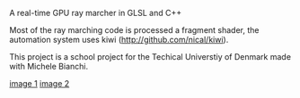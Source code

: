 A real-time GPU ray marcher in GLSL and C++

Most of the ray marching code is processed a fragment shader, the automation system uses kiwi (http://github.com/nical/kiwi).

This project is a school project for the Techical Universtiy of Denmark made with Michele Bianchi.

[image 1](http://github.com/nical/GLSL-Raymarching/raw/master/doc/img1.png)
[image 2](http://github.com/nical/GLSL-Raymarching/raw/master/doc/img2.png)
